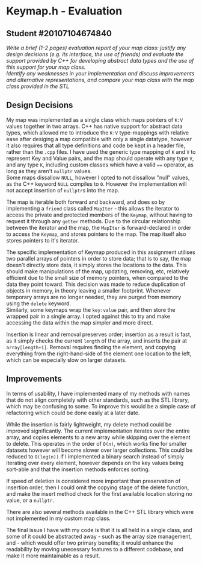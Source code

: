 # Keymap.h - Evaluation

## Student #20107104674840

_Write a brief (1-2 pages) evaluation report of your map class: justify any design decisions (e.g. its interface, the use of friends) and evaluate the support provided by C++ for developing abstract data types and the use of this support for your map class._  
_Identify any weaknesses in your implementation and discuss improvements and alternative representations, and compare your map class with the map class provided in the STL_

## Design Decisions

My map was implemented as a single class which maps pointers of `K:V` values together in two arrays. 
C++ has native support for abstract data types, which allowed me to introduce the `K:V` type-mappings with relative ease after desiging a map compatible with only a single datatype, however it also requires that all type definitions and code be kept in a header file, rather than the `.cpp` files.
I have used the generic type mapping of `K` and `V` to represent Key and Value pairs, and the map should operate with any type `V`, and any type `K`, including custom classes which have a valid `==` operator, as long as they aren't `nullptr` values.   
Some maps dissallow `NULL`, however I opted to not dissallow "null" values, as the C++ keyword `NULL` compiles to `0`. However the implementation will not accept insertion of `nullptr`s into the map.

The map is iterable both forward and backward, and does so by implementing a `friend` class called `MapIter` - this allows the iterator to access the private and protected members of the `Keymap`, without having to request it through any `getter` methods. Due to the circular relationship between the iterator and the map, the `MapIter` is forward-declared in order to access the `Keymap`, and stores pointers to the map. The map itself also stores pointers to it's iterator.

The specific implementation of Keymap produced in this assignment utilises two parallel arrays of pointers in order to store data; that is to say, the map doesn't directly store data, it simply stores the locations to the data. This should make manipulations of the map, updating, removing, etc, relatively efficient due to the small size of memory pointers, when compared to the data they point toward. This decision was made to reduce duplication of objects in memory, in theory leaving a smaller footprint. Whenever temporary arrays are no longer needed, they are purged from memory using the `delete` keyword.  
Similarly, some keymaps wrap the `key:value` pair, and then store the wrapped pair in a single array. I opted against this to try and make accessing the data within the map simpler and more direct.

Insertion is linear and removal preserves order; insertion as a result is fast, as it simply checks the current `length` of the array, and inserts the pair at `array[length+1]`. Removal requires finding the element, and copying everything from the right-hand-side of the element one location to the left, which can be especially slow on larger datasets.

## Improvements

In terms of usability, I have implemented many of my methods with names that do not align completely with other standards, such as the STL library, which may be confusing to some. To improve this would be a simple case of refactoring which could be done easily at a later date.

While the insertion is fairly lightweight, my delete method could be improved significantly. The current implementation iterates over the entire array, and copies elements to a new array while skipping over the element to delete. This operates in the order of `O(n)`, which works fine for smaller datasets however will become slower over larger collections. This could be reduced to `O(log(n))` if I implemented a binary search instead of simply iterating over every element, however depends on the key values being sort-able and that the insertion methods enforces sorting.

If speed of deletion is considered more important than preservation of insertion order, then I could omit the copying stage of the delete function, and make the insert method check for the first available location storing no value, or a `nullptr`.

There are also several methods available in the C++ STL library which were not implemented in my custom map class.

The final issue I have with my code is that it is all held in a single class, and some of it could be abstracted away - such as the array size management, and  - which would offer two primary benefits; it would enhance the readability by moving unecessary features to a different codebase, and make it more maintainable as a result.
